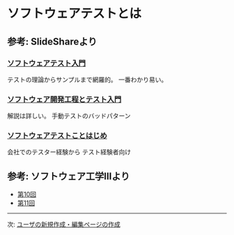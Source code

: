 # ソフトウェアテストとは

## 参考: SlideShareより

### [ソフトウェアテスト入門](http://www.slideshare.net/pfi/ss-33351513)

テストの理論からサンプルまで網羅的。
一番わかり易い。

### [ソフトウェア開発工程とテスト入門](http://www.slideshare.net/hayasitd/ss-48031784)

解説は詳しい。
手動テストのバッドパターン

### [ソフトウェアテストことはじめ](http://www.slideshare.net/mhlyc/ss-53443695)

会社でのテスター経験から
テスト経験者向け

## 参考: ソフトウェア工学Ⅲより

- [第10回](./elements/section01/seiii10.pdf)
- [第11回](./elements/section01/seiii11.pdf)


---

次: [ユーザの新規作成・編集ページの作成](./section02.md)
